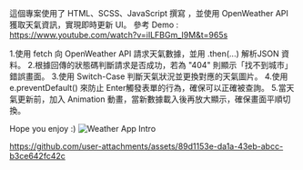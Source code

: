 這個專案使用了 HTML、SCSS、JavaScript 撰寫 ，並使用 OpenWeather API 獲取天氣資訊，實現即時更新 UI。
參考 Demo : https://www.youtube.com/watch?v=iILFBGm_I9M&t=965s

1.使用 fetch 向 OpenWeather API 請求天氣數據，並用 .then(...) 解析JSON 資料。
2.根據回傳的狀態碼判斷請求是否成功，若為 "404" 則顯示「找不到城市」錯誤畫面。
3.使用 Switch-Case 判斷天氣狀況並更換對應的天氣圖片。
4.使用 e.preventDefault() 來防止 Enter觸發表單的行為，確保可以正確被查詢。
5.當天氣更新前，加入 Animation 動畫，當新數據載入後再放大顯示，確保畫面平順切換。

Hope you enjoy :)
![Weather App Intro](https://github.com/user-attachments/assets/9e465da7-61d3-4aa0-8bd6-929ee0e983f3)

https://github.com/user-attachments/assets/89d1153e-da1a-43eb-abcc-b3ce642fc42c


